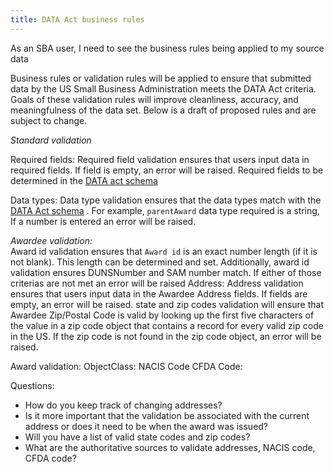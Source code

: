 ```yaml
---
title: DATA Act business rules
---
```

As an SBA user, I need to see the business rules being applied to my source data

Business rules or validation rules will be applied to ensure that submitted data by the US Small Business Administration meets the DATA Act criteria. Goals of these validation rules will improve cleanliness, accuracy, and meaningfulness of the data set. Below is a draft of proposed rules and are subject to change. 

*Standard validation*

Required fields: 
	Required field validation ensures that users input data in required fields. If field is empty, an error will be raised. Required fields to be determined in the [DATA act schema](https://github.com/18F/intercessor/blob/master/schema/data-act-schema.png)

Data types: 
	Data type validation ensures that the data types match with the [DATA Act schema](https://github.com/18F/intercessor/blob/master/schema/data-act-schema.png) . For example, `parentAward` data type required is a string, If a number is entered an error will be raised. 


*Awardee validation:*  
	Award id validation ensures that `Award id` is an exact number length (if it is not blank). This length can be determined and set. Additionally, award id validation ensures DUNSNumber and SAM number match. If either of those criterias are not met an error will be raised
	Address:
		Address validation ensures that users input data in the Awardee Address fields. If fields are empty, an error will be raised. 
		state and zip codes validation will ensure that Awardee Zip/Postal Code is valid by looking up the first five characters of the value in a zip code object that contains a record for every valid zip code in the US. If the zip code is not found in the zip code object, an error will be raised. 
	
Award validation: 
	ObjectClass: NACIS Code 
	CFDA Code: 


Questions: 

- How do you keep track of changing addresses? 
- Is it more important that the validation be associated with the current address or does it need to be when the award was issued? 
- Will you have a list of valid state codes and zip codes? 
- What are the authoritative sources to validate addresses, NACIS code, CFDA code? 



 
